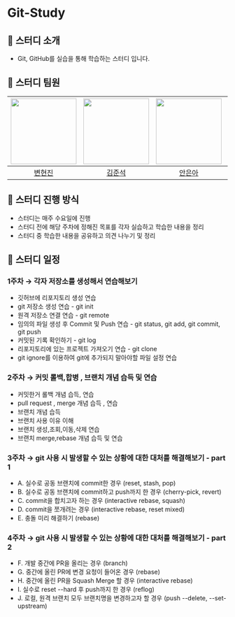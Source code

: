 # Git-Study
## 📌 스터디 소개
- Git, GitHub를 실습을 통해 학습하는 스터디 입니다.

## 📌 스터디 팀원
| [<img src="https://avatars.githubusercontent.com/shinbm44" width="150px">](https://github.com/shinbm44) | [<img src="https://avatars.githubusercontent.com/JUN1515" width="150px">](https://github.com/JUN1515) | [<img src="https://avatars.githubusercontent.com/EunaAhn" width="150px">](https://github.com/EunaAhn) | [<img src="https://avatars.githubusercontent.com/wogus4048" width="150px">](https://github.com/wogus4048) | 
| :---: | :---: | :---: | :---: |
| [변현진](https://github.com/shinbm44) | [김준석](https://github.com/JUN1515) | [안은아](https://github.com/EunaAhn) | [길재현](https://github.com/wogus4048) |

## 📌 스터디 진행 방식
- 스터디는 매주 수요일에 진행
- 스터디 전에 해당 주차에 정해진 목표를 각자 실습하고 학습한 내용을 정리
- 스터디 중 학습한 내용을 공유하고 의견 나누기 및 정리

## 📌 스터디 일정

### 1주차 → 각자 저장소를 생성해서 연습해보기 
- 깃허브에 리포지토리 생성 연습
- git 저장소 생성 연습 - git init
- 원격 저장소 연결 연습 - git remote
- 임의의 파일 생성 후 Commit 및 Push 연습 - git status, git add, git commit, git push
- 커밋된 기록 확인하기 - git log
- 리포지토리에 있는 프로젝트 가져오기 연습 - git clone
- git ignore를 이용하여 git에 추가되지 말아야할 파일 설정 연습

### 2주차 → 커밋 롤백,합병 , 브랜치 개념 습득 및 연습
- 커밋한거 롤백 개념 습득, 연습
- pull request , merge 개념 습득 , 연습
- 브랜치 개념 습득
- 브랜치 사용 이유 이해
- 브랜치 생성,조회,이동,삭제 연습
- 브랜치 merge,rebase 개념 습득 및 연습

### 3주차 → git 사용 시 발생할 수 있는 상황에 대한 대처를 해결해보기 - part 1
- A. 실수로 공동 브랜치에 commit한 경우 (reset, stash, pop)
- B. 실수로 공동 브랜치에 commit하고 push까지 한 경우 (cherry-pick, revert)
- C. commit을 합치고자 하는 경우 (interactive rebase, squash)
- D. commit을 쪼개려는 경우 (interactive rebase, reset mixed)
- E. 충돌 미리 해결하기 (rebase)

### 4주차 → git 사용 시 발생할 수 있는 상황에 대한 대처를 해결해보기 - part 2
- F. 개발 중간에 PR을 올리는 경우 (branch)
- G. 중간에 올린 PR에 변경 요청이 들어온 경우 (rebase)
- H. 중간에 올린 PR을 Squash Merge 할 경우 (interactive rebase)
- I. 실수로 reset --hard 후 push까지 한 경우 (reflog)
- J. 로컬, 원격 브랜치 모두 브랜치명을 변경하고자 할 경우 (push --delete, --set-upstream)
